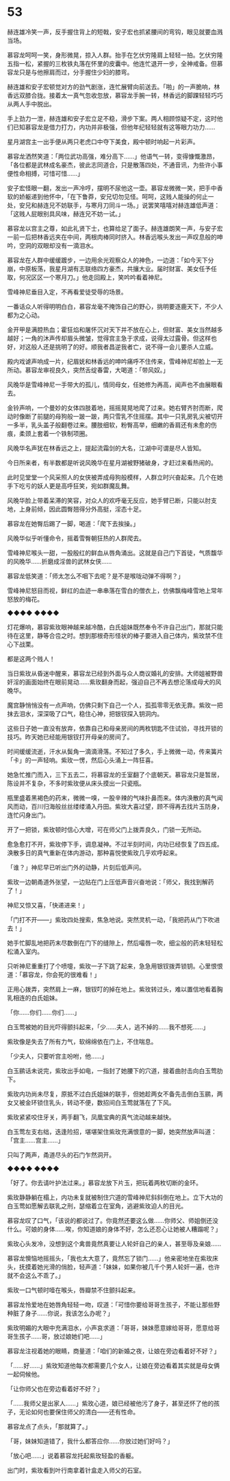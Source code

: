 # 53

赫连雄冷笑一声，反手握住背上的短戟，安子宏也抓紧腰间的弯钩，眼见就要血溅当场。

慕容龙呵呵一笑，身形微晃，掠入人群。抬手在乞伏穷隆肩上轻轻一拍。乞伏穷隆五指一松，紧握的三枚铁丸落在怀里的皮囊中。他连忙退开一步，全神戒备。但慕容龙只是与他擦肩而过，分手握住少妇的膝弯。

赫连雄和安子宏顿觉对方的劲气剧涨，连忙展臂向前送去。「啪」的一声脆响，林香远双膝合拢。接着太一真气忽收忽放，慕容龙手腕一转，林香远的脚踝轻轻巧巧从两人手中脱出。

手上劲力一泄，赫连雄和安子宏立足不稳，滑步下案。两人相顾惊疑不定，这时他们已知慕容龙是借力打力，内功并非极强，但他年纪轻轻就有这等眼力功力……

星月湖宫主一出手便从两只老虎口中夺下美食，殿中顿时响起一片彩声。

慕容龙洒然笑道：「两位武功高强，难分高下……」他语气一转，变得慷慨激昂，「各位都是武林成名豪杰，彼此志同道合，只是散落四处，不通音讯，为些许小事便性命相搏，可惜可惜……」

安子宏怪眼一翻，发出一声冷哼，摆明不尿他这一壶。慕容龙微微一笑，把手中香软的娇躯递到他怀中，「在下鲁莽，安兄切勿见怪。呵呵，这贱人能操的何止一处，安兄和赫连兄不妨联手，与寒月刀同斗一场。」说罢笑嘻嘻对赫连雄低声道：「这贱人屁眼别具风味，赫连兄不妨一试。」

慕容龙以宫主之尊，如此礼贤下士，也算给足了面子。赫连雄朗笑一声，与安子宏一前一后把林香远夹在中间，两根肉棒同时挤入。林香远喉头发出一声叹息般的呻吟，空洞的双眼却没有一滴泪水。

慕容龙在人群中缓缓踱步，一边用余光观察众人的神色，一边道：「如今天下分崩，中原板荡，我星月湖有志联络四方豪杰，共攘大业。届时财富、美女任予任取，何况区区一个寒月刀。」他走回殿上，笑吟吟看着神尼。

雪峰神尼垂目入定，不再看爱徒受辱的场景。

一番话众人听得明明白白，慕容龙毫不掩饰自己的野心，挑明要逐鹿天下，不少人都为之心动。

金开甲是满腔热血；霍狂焰和屠怀沉对天下并不放在心上，但财富、美女当然越多越好；一角的沐声传却眉头微皱，觉得宫主急于求成，说得太过露骨。但这样也好，对这般人还是挑明了的好。顺我者昌逆我者亡，说不得一会儿要杀人立威。

殿内戏谑声响成一片，纪眉妩和林香远的呻吟痛呼不住传来，雪峰神尼却脸上一无所动。慕容龙审视良久，突然舌绽春雷，大喝道：「带风奴。」

风晚华是雪峰神尼一手带大的孤儿，情同母女，任她修为再高，闻声也不由展眼看去。

金铃声响，一个曼妙的女体四肢着地，摇摇晃晃地爬了过来。她右臂齐肘而断，爬动时像断了前腿的母狗般一跛一跛，两只雪乳不住摇摆。其中一只乳房乳尖被切开一多半，乳头盖子般翻卷过来。腰肢细软，粉臀高举，细嫩的香肩还有未愈的伤痕，柔颈上套着一个铁制项圈。

风晚华名声犹在林香远之上，提起流霜剑的大名，江湖中可谓是尽人皆知。

今日所来者，有半数都是听说风晚华在星月湖被野猪破身，才赶过来看热闹的。

此时见堂堂一个风采照人的女侠被弄成母狗般模样，人群立时兴奋起来。几个在她手下吃亏的妖人更是高呼狂笑，宛如群魔乱舞。

风晚华脸上带着呆滞的笑容，对众人的欢呼毫无反应，她手臂已断，只能以肘支地，上身前倾，因此圆臀翘得分外高挺，淫态十足。

慕容龙在她臀后踢了一脚，喝道：「爬下去挨操。」

风晚华似乎听懂命令，摇着雪臀朝狂热的人群爬去。

雪峰神尼喉头一甜，一股殷红的鲜血从唇角涌出。这就是自己门下首徒，气质馥华的风晚华……折磨成淫兽的武林女侠……

慕容龙低笑道：「师太怎么不咽下去呢？是不是喉咙动弹不得啊？」

雪峰神尼怒目而视，鲜红的血迹一串串落在雪白的僧衣上，仿佛飘梅峰雪地上常年怒放的梅花。

◆◆◆◆ ◆◆◆◆

灯花爆响，慕容紫玫眼神越来越冷酷，白氏姐妹既然奉令不许自己出门，那就只能待在这里，静等合卺之时。想到那根奇形怪状的棒子要进入自己体内，紫玫禁不住心下战栗。

都是这两个贱人！

当日紫玫从昏迷中醒来，慕容龙已经到外面与众人商议婚礼的安排。大师姐被野兽奸淫的画面始终在眼前晃动……紫玫翻身而起，强迫自己不再去想沦落成母犬的风晚华。

魔宫静悄悄没有一点声响，仿佛只剩下自己一个人，孤孤零零无依无靠。紫玫一把抹去泪水，深深吸了口气，稳住心神，把银钗探入钥洞内。

这些日子她一直没有放弃，依靠自己和母亲房间的两枚钥匙不住试验，寻找开锁的技巧。昨天她已经能用银钗打开母亲的房间了。

时间缓缓流逝，汗水从鬓角一滴滴滑落。不知过了多久，手上微微一动，传来簧片「卡」的一声轻响。紫玫一愣，然后心头涌上一阵狂喜。

她急忙推门而入，三下五去二，将慕容龙的壬室翻了个底朝天。慕容龙只是暂居，陈设并不复杂，不多时紫玫便从床头摸出一只瓷瓶。

瓶里盛着黑褐色的药末，微微一嗅，一股辛辣的气味扑鼻而来。体内涣散的真气闻风而动，百川归海般丝丝缕缕涌入丹田。紫玫大喜过望，顾不得再去找片玉防身，连忙闪身出门。

开了一把锁，紫玫顿时信心大增，可在师父门上拨弄良久，门锁一无所动。

愈急愈打不开，紫玫停下手，调息凝神。不过半刻时间，内功已经恢复了四五成。涣散多日的真气重新在体内游动，那种喜悦使紫玫几乎欢呼起来。

「谁？」神尼早已听出门外的动静，片刻后低声问。

紫玫一边朝甬道外张望，一边贴在门上压低声音兴奋地说：「师父，我找到解药了！」

神尼又惊又喜，「快递进来！」

「门打不开——」紫玫四处搜索，焦急地说。突然灵机一动，「我把药从门下吹进去！」

她手忙脚乱地把药末尽数倒在门下的缝隙上，然后嘬唇一吹，细尘般的药末轻轻松松涌入室内。

只听神尼重重打了个喷嚏，紫玫一子下跳了起来，急急用银钗拨弄锁钥。心里恨恨道：「慕容龙，你会死的很难看！」

正用心拨弄，突然肩上一麻，银钗叮的掉在地上。紫玫转过头，难以置信地看着胸乳相连的白氏姐妹。

「你……你们……你们……」

白玉莺被她的目光吓得颤抖起来，「少……夫人，逃不掉的……我不想死……」

紫玫像是失去了所有力气，软绵绵依在门上，不住喘息。

「少夫人，只要听宫主吩咐，他……」

白玉鹂话未说完，紫玫出手如电，一指封了她腰下的穴道，接着曲肘击向白玉莺肋下。

紫玫内功尚未尽复，原抵不过白氏姐妹的联手，但她趁两女不备先击倒白玉鹂，两女又被金环锁住乳头，转动不便，数招间白玉莺就落在了下风。

紫玫紧紧咬住牙关，两手翻飞，凤凰宝典的真气流动越来越快。

白玉莺左支右绌，迭逢险招，堪堪架住紫玫充满恨意的一脚，她突然放声叫道：「宫主……宫主……」

只叫了两声，甬道尽头的石门乍然洞开。

◆◆◆◆ ◆◆◆◆

「好了。你去请叶护法过来。」慕容龙放下片玉，把玩着两枚切断的金环。

紫玫静静躺在榻上，内功未复就被制住穴道的雪峰神尼斜斜倒在地上。立下大功的白玉莺如愿解去联乳之刑，瑟缩着立在室角，逃避紫玫迫人的目光。

慕容龙叹了口气，「该说的都说过了。你竟然还要这么做……你师父、师姐倒还没什么。可娘的身体……唉，你知道娘的身体不好，怎么还忍心让她被人糟蹋呢？」

紫玫心头发冷，没想到这个禽兽竟然真要让人轮奸自己的亲人，甚至辱及亲娘……

慕容龙懊恼地摇摇头，「我也太大意了，竟然忘了锁门……」他亲密地坐在紫玫床头，抚摸着她光滑的俏脸，轻声道：「妹妹，如果你被几千个男人轮奸一遍，也许就不会这么不乖了。」

紫玫一口气顿时噎在喉头，唇瓣禁不住颤抖起来。

慕容龙怜爱地在她唇角轻轻一吻，叹道：「可惜你要给哥哥生孩子，不能让那些野种脏了身子……你说，我该怎么办呢？」

紫玫明媚的大眼中充满泪水，小声哀求道：「哥哥，妹妹愿意嫁给哥哥，愿意给哥哥生孩子……哥，放过娘她们吧……」

慕容龙注视着她的眼睛，商量道：「咱们的新婚之夜，让娘在旁边看着好不好？」

「……好……」紫玫知道他每次都需要几个女人，让娘在旁边看着其实就是母女俩一起伺候他。

「让你师父也在旁边看着好不好？」

「……我师父是出家人……」紫玫心道，娘已经被他污了身子，甚至还怀了他的孩子，无论如何也要保住师父的清白——还有性命。

慕容龙点了点头，「那就算了。」

「哥，妹妹知道错了，我什么都答应你……你放过她们好吗？」

「放心吧……」说着慕容龙托起紫玫轻盈的香躯。

出门时，紫玫看到叶行南拿着针盒走入师父的石室。

